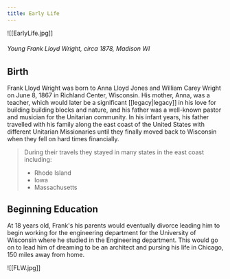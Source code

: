```yaml
---
title: Early Life
---
```

![[EarlyLife.jpg]]
###### Young Frank Lloyd Wright, circa 1878, Madison WI


## Birth
Frank Lloyd Wright was born to Anna Lloyd Jones and William Carey Wright on June 8, 1867 in Richland Center, Wisconsin.  His mother, Anna, was a teacher, which would later be a significant [[legacy|legacy]] in his love for building building blocks and nature, and his father was a well-known pastor and musician for the Unitarian community.  In his infant years, his father travelled with his family along the east coast of the United States with different Unitarian Missionaries until they finally moved back to Wisconsin when they fell on hard times financially. 
> During their travels they stayed in many states in the east coast including:
> * Rhode Island
> * Iowa
> * Massachusetts

## Beginning Education
At 18 years old, Frank's his parents would eventually divorce leading him to begin working for the engineering department for the University of Wisconsin where he studied in the Engineering department. This would go on to lead him of dreaming to be an architect and pursing his life in Chicago, 150 miles away from home.

![[FLW.jpg]]